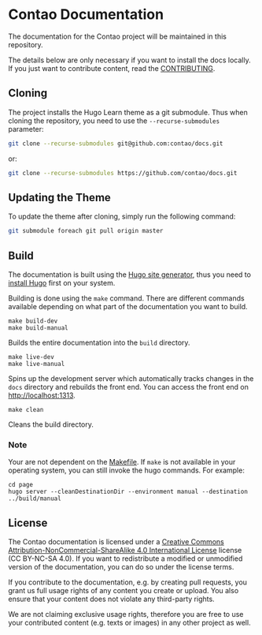 # Contao Documentation

The documentation for the Contao project will be maintained in this repository.

The details below are only necessary if you want to install the docs locally.
If you just want to contribute content, read the [CONTRIBUTING](CONTRIBUTING.md).


## Cloning

The project installs the Hugo Learn theme as a git submodule. Thus when cloning
the repository, you need to use the `--recurse-submodules` parameter:

```bash
git clone --recurse-submodules git@github.com:contao/docs.git
```
or:

```bash
git clone --recurse-submodules https://github.com/contao/docs.git
```


## Updating the Theme

To update the theme after cloning, simply run the following command:

```bash
git submodule foreach git pull origin master
```


## Build

The documentation is built using the [Hugo site generator](https://gohugo.io/), 
thus you need to [install Hugo](https://gohugo.io/getting-started/installing/) 
first on your system.

Building is done using the `make` command. There are different commands available 
depending on what part of the documentation you want to build.

```
make build-dev
make build-manual
```

Builds the entire documentation into the `build` directory.

```
make live-dev
make live-manual
```

Spins up the development server which automatically tracks changes in the `docs` 
directory and rebuilds the front end. You can access the front end on [http://localhost:1313](http://localhost:1313).

```
make clean
```

Cleans the build directory.


### Note

Your are not dependent on the [Makefile](Makefile). If `make` is not available 
in your operating system, you can still invoke the hugo commands. For example:

```
cd page
hugo server --cleanDestinationDir --environment manual --destination ../build/manual 
```


## License

The Contao documentation is licensed under a [Creative Commons Attribution-NonCommercial-ShareAlike 4.0 International
License](https://creativecommons.org/licenses/by-nc-sa/4.0/) license (CC BY-NC-SA 4.0). If you want to redistribute a modified or unmodified version of the documentation, you can do so under the license terms.

If you contribute to the documentation, e.g. by creating pull requests, you grant us full usage rights of any content you create or upload. You also ensure that your
content does not violate any third-party rights.

We are not claiming exclusive usage rights, therefore you are free to use your
contributed content (e.g. texts or images) in any other project as well.
